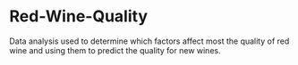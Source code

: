 # Red-Wine-Quality
Data analysis used to determine which factors affect most the quality of red wine and using them to predict the quality for new wines.
